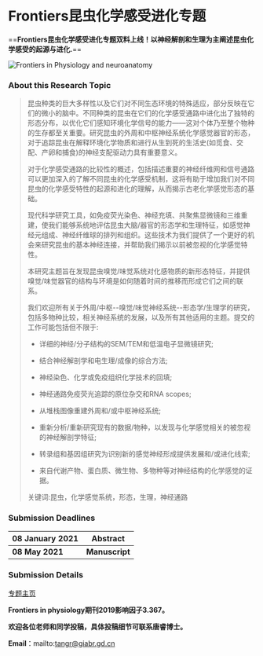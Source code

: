 # Frontiers昆虫化学感受进化专题

==**Frontiers昆虫化学感受进化专题双料上线！以神经解剖和生理为主阐述昆虫化学感受的起源与进化.**==

![Frontiers in Physiology and neuroanatomy](http://cdn.liguocheng.top//uPic/BwwVjz.png)

### About this Research Topic

> 昆虫种类的巨大多样性以及它们对不同生态环境的特殊适应，部分反映在它们的微小的脑中。不同种类的昆虫在它们的化学感受通路中进化出了独特的形态分布，以优化它们感知环境化学信号的能力——这对个体乃至整个物种的生存都至关重要。研究昆虫的外周和中枢神经系统化学感觉器官的形态，对于追踪昆虫在解释环境化学物质和进行从生到死的生活史(如觅食、交配、产卵和捕食)的神经支配驱动力具有重要意义。
>
> 对于化学感受通路的比较性的概述，包括描述重要的神经纤维网和信号通路可以更加深入的了解不同昆虫的化学感受机制，这将有助于增加我们对不同昆虫的化学感受特性的起源和进化的理解，从而揭示古老化学感觉形态的基础。
>
> 现代科学研究工具，如免疫荧光染色、神经充填、共聚焦显微镜和三维重建，使我们能够系统地评估昆虫大脑/器官的形态学和生理特征，如感觉神经元组成、神经纤维球的排列和组织。这些技术为我们提供了一个更好的机会来研究昆虫的基本神经连接，并帮助我们揭示以前被忽视的化学感觉特性。
>
> 本研究主题旨在发现昆虫嗅觉/味觉系统对化感物质的新形态特征，并提供嗅觉/味觉器官的结构与环境是如何随着时间的推移而形成它们之间的联系。
>
> 我们欢迎所有关于外周/中枢--嗅觉/味觉神经系统--形态学/生理学的研究，包括多物种比较，相关神经系统的发展，以及所有其他适用的主题。提交的工作可能包括但不限于:
>
> - 详细的神经/分子结构的SEM/TEM和低温电子显微镜研究;
>
> - 结合神经解剖学和电生理/成像的综合方法;
>
> - 神经染色、化学或免疫组织化学技术的回填;
>
> - 神经通路免疫荧光追踪的原位杂交和RNA scopes;
>
> - 从堆栈图像重建外周和/或中枢神经系统;
> - 重新分析/重新研究现有的数据/物种，以发现与化学感觉相关的被忽视的神经解剖学特征;
>
> - 转录组和基因组研究为识别新的感觉神经形成提供发展和/或进化线索;
>
> - 来自代谢产物、蛋白质、微生物、多物种等对神经结构的化学感觉的证据。
>
> 关键词:昆虫，化学感觉系统，形态，生理，神经通路

### Submission Deadlines

| **08 January 2021** | **Abstract**       |
| :------------------ | -------------- |
| **08 May 2021**     | **Manuscript** |

### Submission Details

[专题主页](https://www.frontiersin.org/research-topics/17548/the-morphology-and-physiology-of-insect-chemosensory-systems---its-origin-and-evolution#overview)

**Frontiers in physiology期刊2019影响因子3.367。**

**欢迎各位老师和同学投稿，具体投稿细节可联系唐睿博士。**

**Email**：mailto:tangr@giabr.gd.cn

